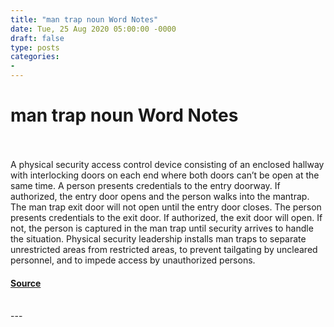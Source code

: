```yaml
---
title: "man trap noun Word Notes"
date: Tue, 25 Aug 2020 05:00:00 -0000
draft: false
type: posts
categories: 
- 
---
```

# man trap noun Word Notes

<br/>

<br/>
A physical security access control device consisting of an enclosed hallway with interlocking doors on each end where both doors can’t be open at the same time. A person presents credentials to the entry doorway. If authorized, the entry door opens and the person walks into the mantrap. The man trap exit door will not open until the entry door closes. The person presents credentials to the exit door. If authorized, the exit door will open. If not, the person is captured in the man trap until security arrives to handle the situation. Physical security leadership installs man traps to separate unrestricted areas from restricted areas, to prevent tailgating by uncleared personnel, and to impede access by unauthorized persons.

#### [Source](https://thecyberwire.com/podcasts/word-notes/12/notes)

<br/>
---

